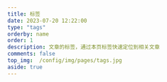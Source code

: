 ```yaml
---
title: 标签
date: 2023-07-20 12:22:00
type: "tags"
orderby: name
order: 1
description: 文章的标签，通过本页标签快速定位到相关文章
comments: false
top_img:  /config/img/pages/tags.jpg
aside: true
---
```

